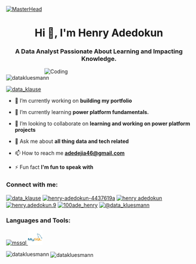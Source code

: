 [![MasterHead](https://www.google.com/url?sa=i&url=https%3A%2F%2Fgiphy.com%2Fexplore%2Fanalytics&psig=AOvVaw1JlIqvZQhiyalAKDpWissD&ust=1682892532237000&source=images&cd=vfe&ved=0CBEQjRxqFwoTCPCquq-N0P4CFQAAAAAdAAAAABAE)](https://rishavchanda.io)
<h1 align="center">Hi 👋, I'm Henry Adedokun</h1>
<h3 align="center">A Data Analyst Passionate About Learning and Impacting Knowledge.</h3>
<img align="right" alt="Coding" width="400" src="https://media.istockphoto.com/id/1404824005/vector/data-processing.jpg?s=612x612&w=is&k=20&c=P9PzS7zHeUfqrW_fQ93huYb5Quzvv0Zon_9PO2Tv2YM=">

<p align="left"> <img src="https://komarev.com/ghpvc/?username=datakluesmann&label=Profile%20views&color=0e75b6&style=flat" alt="datakluesmann" /> </p>

<p align="left"> <a href="https://twitter.com/data_klause" target="blank"><img src="https://img.shields.io/twitter/follow/data_klause?logo=twitter&style=for-the-badge" alt="data_klause" /></a> </p>

- 🔭 I’m currently working on **building my portfolio**

- 🌱 I’m currently learning **power platform fundamentals.**

- 👯 I’m looking to collaborate on **learning and working on power platform projects**

- 💬 Ask me about **all thing data and tech related**

- 📫 How to reach me **adedejia46@gmail.com**

- ⚡ Fun fact **I'm fun to speak with**

<h3 align="left">Connect with me:</h3>
<p align="left">
<a href="https://twitter.com/data_klause" target="blank"><img align="center" src="https://raw.githubusercontent.com/rahuldkjain/github-profile-readme-generator/master/src/images/icons/Social/twitter.svg" alt="data_klause" height="30" width="40" /></a>
<a href="https://linkedin.com/in/henry-adedokun-4437619a" target="blank"><img align="center" src="https://raw.githubusercontent.com/rahuldkjain/github-profile-readme-generator/master/src/images/icons/Social/linked-in-alt.svg" alt="henry-adedokun-4437619a" height="30" width="40" /></a>
<a href="https://kaggle.com/henry adedokun" target="blank"><img align="center" src="https://raw.githubusercontent.com/rahuldkjain/github-profile-readme-generator/master/src/images/icons/Social/kaggle.svg" alt="henry adedokun" height="30" width="40" /></a>
<a href="https://fb.com/henry.adedokun.9" target="blank"><img align="center" src="https://raw.githubusercontent.com/rahuldkjain/github-profile-readme-generator/master/src/images/icons/Social/facebook.svg" alt="henry.adedokun.9" height="30" width="40" /></a>
<a href="https://instagram.com/100ade_henry" target="blank"><img align="center" src="https://raw.githubusercontent.com/rahuldkjain/github-profile-readme-generator/master/src/images/icons/Social/instagram.svg" alt="100ade_henry" height="30" width="40" /></a>
<a href="https://medium.com/@data_kluesmann" target="blank"><img align="center" src="https://raw.githubusercontent.com/rahuldkjain/github-profile-readme-generator/master/src/images/icons/Social/medium.svg" alt="@data_kluesmann" height="30" width="40" /></a>
</p>

<h3 align="left">Languages and Tools:</h3>
<p align="left"> <a href="https://www.microsoft.com/en-us/sql-server" target="_blank" rel="noreferrer"> <img src="https://www.svgrepo.com/show/303229/microsoft-sql-server-logo.svg" alt="mssql" width="40" height="40"/> </a> <a href="https://www.mysql.com/" target="_blank" rel="noreferrer"> <img src="https://raw.githubusercontent.com/devicons/devicon/master/icons/mysql/mysql-original-wordmark.svg" alt="mysql" width="40" height="40"/> </a> </p>

<p><img align="left" src="https://github-readme-stats.vercel.app/api/top-langs?username=datakluesmann&show_icons=true&locale=en&layout=compact" alt="datakluesmann" /></p>

<p>&nbsp;<img align="center" src="https://github-readme-stats.vercel.app/api?username=datakluesmann&show_icons=true&locale=en" alt="datakluesmann" /></p>
